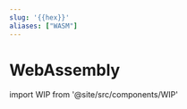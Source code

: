 ```yaml
---
slug: '{{hex}}'
aliases: ["WASM"]
---
```


# WebAssembly

import WIP from '@site/src/components/WIP'

<WIP />
